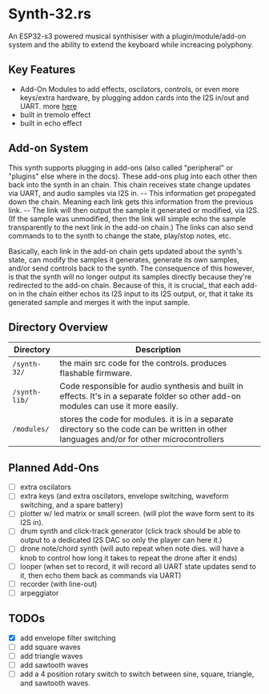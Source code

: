 # Synth-32.rs

An ESP32-s3 powered musical synthisiser with a plugin/module/add-on system and the ability to extend the keyboard while increacing polyphony.

## Key Features

- Add-On Modules to add effects, oscilators, controls, or even more keys/extra hardware, by plugging addon cards into the I2S in/out and UART. more [here](#add-on-system)
- built in tremolo effect
- built in echo effect

## Add-on System

This synth supports plugging in add-ons (also called "peripheral" or "plugins" else where in the docs). These add-ons plug into each other then back into the synth in an chain. This chain receives state change updates via UART, and audio samples via I2S in. -- This information get propegated down the chain. Meaning each link gets this information from the previous link. -- The link will then output the sample it generated or modified, via I2S. (If the sample was unmodified, then the link will simple echo the sample transparently to the next link in the add-on chain.) The links can also send commands to to the synth to change the state, play/stop notes, etc.

Basically, each link in the add-on chain gets updated about the synth's state, can modify the samples it generates, generate its own samples, and/or send controls back to the synth. The consequence of this however, is that the synth will no longer output its samples directly because they're redirected to the add-on chain. Because of this, it is crucial_ that each add-on in the chain either echos its I2S input to its I2S output, or, that it take its generated sample and merges it with the input sample.

## Directory Overview

| **Directory** | **Description**                                                                                                                            |
| ------------- | ------------------------------------------------------------------------------------------------------------------------------------------ |
| `/synth-32/`  | the main src code for the controls. produces flashable firmware.                                                                       |
| `/synth-lib/` | Code responsible for audio synthesis and built in effects. It's in a separate folder so other add-on modules can use it more easily.       |
| `/modules/`   | stores the code for modules. it is in a separate directory so the code can be written in other languages and/or for other microcontrollers |

## Planned Add-Ons

- [ ] extra oscilators
- [ ] extra keys (and extra oscilators, envelope switching, waveform switching, and a spare battery)
- [ ] plotter w/ led matrix or small screen. (will plot the wave form sent to its I2S in).
- [ ] drum synth and click-track generator (click track should be able to output to a dedicated I2S DAC so only the player can here it.)
- [ ] drone note/chord synth (will auto repeat when note dies. will have a knob to control how long it takes to repeat the drone after it ends)
- [ ] looper (when set to record, it will record all UART state updates send to it, then echo them back as commands via UART)
- [ ] recorder (with line-out)
- [ ] arpeggiator

## TODOs

- [x] add envelope filter switching
- [ ] add square waves
- [ ] add triangle waves
- [ ] add sawtooth waves
- [ ] add a 4 position rotary switch to switch between sine, square, triangle, and sawtooth waves.
